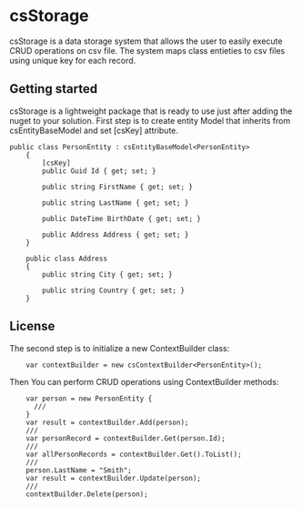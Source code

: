 # csStorage
csStorage is a data storage system that allows the user to easily execute CRUD operations on csv file. 
The system maps class entieties to csv files using unique key for each record. 

## Getting started
csStorage is a lightweight package that is ready to use just after adding the nuget to your solution.
First step is to create entity Model that inherits from csEntityBaseModel<T> and set [csKey] attribute.
```
public class PersonEntity : csEntityBaseModel<PersonEntity>
    {
        [csKey]
        public Guid Id { get; set; }

        public string FirstName { get; set; }

        public string LastName { get; set; }

        public DateTime BirthDate { get; set; }

        public Address Address { get; set; }
    }

    public class Address
    {
        public string City { get; set; }

        public string Country { get; set; }
    }
```

## License 

The second step is to initialize a new ContextBuilder<T> class:
```
    var contextBuilder = new csContextBuilder<PersonEntity>();
```

Then You can perform CRUD operations using ContextBuilder<T> methods:
```
    var person = new PersonEntity {
      ///
    }
    var result = contextBuilder.Add(person);
    ///
    var personRecord = contextBuilder.Get(person.Id);
    ///
    var allPersonRecords = contextBuilder.Get().ToList();
    ///
    person.LastName = "Smith";
    var result = contextBuilder.Update(person);
    ///
    contextBuilder.Delete(person);
```



